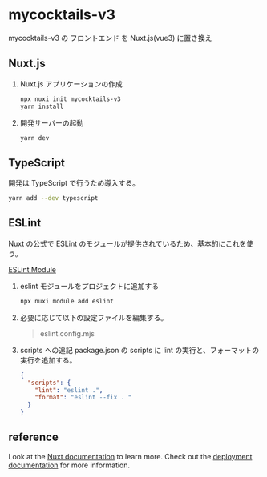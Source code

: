 # mycocktails-v3

mycocktails-v3 の フロントエンド を Nuxt.js(vue3) に置き換え

## Nuxt.js

1. Nuxt.js アプリケーションの作成

   ```bash
   npx nuxi init mycocktails-v3
   yarn install
   ```

2. 開発サーバーの起動

   ```bash
   yarn dev
   ```

## TypeScript

開発は TypeScript で行うため導入する。

```bash
yarn add --dev typescript
```

## ESLint

Nuxt の公式で ESLint のモジュールが提供されているため、基本的にこれを使う。

[ESLint Module](https://eslint.nuxt.com/packages/module)

1. eslint モジュールをプロジェクトに追加する

   ```bash
   npx nuxi module add eslint
   ```

2. 必要に応じて以下の設定ファイルを編集する。

   > eslint.config.mjs

3. scripts への追記
   package.json の scripts に lint の実行と、フォーマットの実行を追加する。

   ```json
   {
     "scripts": {
       "lint": "eslint .",
       "format": "eslint --fix . "
     }
   }
   ```

## reference

Look at the [Nuxt documentation](https://nuxt.com/docs/getting-started/introduction) to learn more.
Check out the [deployment documentation](https://nuxt.com/docs/getting-started/deployment) for more information.

